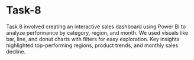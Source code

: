 # Task-8
Task 8 involved creating an interactive sales dashboard using Power BI to analyze performance by category, region, and month. We used visuals like bar, line, and donut charts with filters for easy exploration. Key insights highlighted top-performing regions, product trends, and monthly sales decline.
